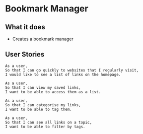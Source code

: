 # Bookmark Manager

## What it does
* Creates a bookmark manager

## User Stories
```
As a user,
So that I can go quickly to websites that I regularly visit,
I would like to see a list of links on the homepage. 

As a user,
So that I can view my saved links,
I want to be able to access them as a list.

As a user,
So that I can categorise my links,
I want to be able to tag them.

As a user,
So that I can see all links on a topic,
I want to be able to filter by tags.
```
